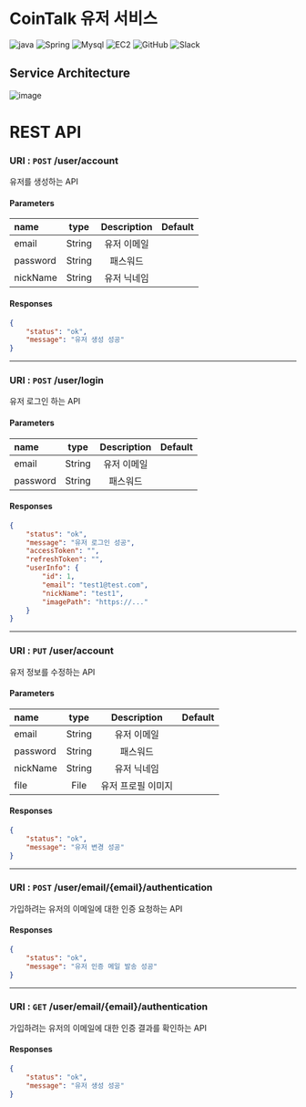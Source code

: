 # CoinTalk 유저 서비스
![java](https://img.shields.io/badge/Java-007396?style=for-the-badge&logo=Java&logoColor=white) ![Spring](https://img.shields.io/badge/Spring-6DB33F?style=for-the-badge&logo=Spring&logoColor=white) ![Mysql](https://img.shields.io/badge/-MySQL-4479A1?&style=for-the-badge&logo=MySQL&logoColor=white) ![EC2](https://img.shields.io/badge/-EC2-232F3E?&style=for-the-badge&logo=Amazon-AWS&logoColor=white) ![GitHub](https://img.shields.io/badge/-Github-181717?&style=for-the-badge&logo=Github&logoColor=white) ![Slack](https://img.shields.io/badge/-Slack-4A154B?style=for-the-badge&logo=Slack&logoColor=white)



## Service Architecture
![image](https://user-images.githubusercontent.com/57323359/169326451-cfad47d4-d006-4093-93ba-a7855ef84b84.png)







# REST API

### URI : `POST` /user/account
유저를 생성하는 API

#### Parameters

| name     |  type  | Description | Default |
| :------- | :----: | :---------: | :-----: |
| email    | String | 유저 이메일 |         |
| password | String |  패스워드   |         |
| nickName | String | 유저 닉네임 |         |



#### Responses
```json
{
    "status": "ok",
    "message": "유저 생성 성공"
}
```



---


### URI : `POST` /user/login
유저 로그인 하는 API

#### Parameters

| name     |  type  | Description | Default |
| :------- | :----: | :---------: | :-----: |
| email    | String | 유저 이메일 |         |
| password | String |  패스워드   |         |



#### Responses
```json
{
    "status": "ok",
    "message": "유저 로그인 성공",
    "accessToken": "",
    "refreshToken": "",
    "userInfo": {
        "id": 1,
        "email": "test1@test.com",
        "nickName": "test1",
        "imagePath": "https://..."
    }
}
```



---


### URI : `PUT` /user/account
유저 정보를 수정하는 API

#### Parameters

| name     |  type  |    Description     | Default |
| :------- | :----: | :----------------: | :-----: |
| email    | String |    유저 이메일     |         |
| password | String |      패스워드      |         |
| nickName | String |    유저 닉네임     |         |
| file     |  File  | 유저 프로필 이미지 |         |



#### Responses
```json
{
    "status": "ok",
    "message": "유저 변경 성공"
}
```



---


### URI : `POST` /user/email/{email}/authentication
가입하려는 유저의 이메일에 대한 인증 요청하는 API

 


#### Responses
```json
{
    "status": "ok",
    "message": "유저 인증 메일 발송 성공"
}
```



---

### URI : `GET` /user/email/{email}/authentication

가입하려는 유저의 이메일에 대한 인증 결과를 확인하는 API

 

#### Responses
```json
{
    "status": "ok",
    "message": "유저 생성 성공"
}
```

